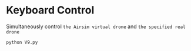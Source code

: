 # Keyboard Control

Simultaneously control `the Airsim virtual drone` and `the specified real drone`

```
python V9.py
```

